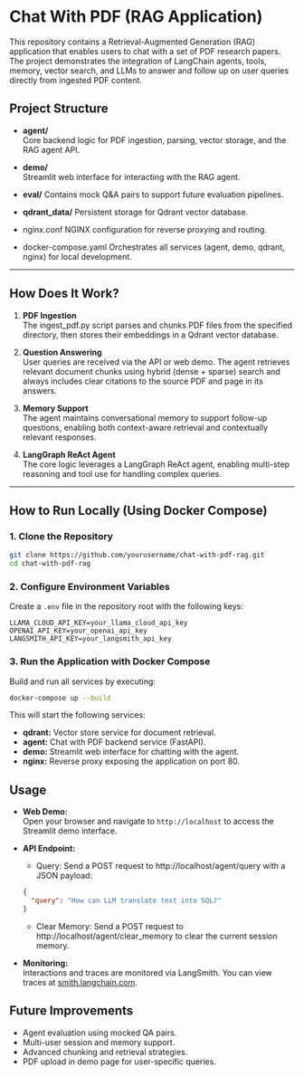# Chat With PDF (RAG Application)

This repository contains a Retrieval-Augmented Generation (RAG) application that enables users to chat with a set of PDF research papers. The project demonstrates the integration of LangChain agents, tools, memory, vector search, and LLMs to answer and follow up on user queries directly from ingested PDF content.

## Project Structure

- **agent/**  
  Core backend logic for PDF ingestion, parsing, vector storage, and the RAG agent API.

- **demo/**  
  Streamlit web interface for interacting with the RAG agent.

- **eval/**
  Contains mock Q&A pairs to support future evaluation pipelines.

- **qdrant_data/**
  Persistent storage for Qdrant vector database.

- nginx.conf
  NGINX configuration for reverse proxying and routing.

- docker-compose.yaml
  Orchestrates all services (agent, demo, qdrant, nginx) for local development.

---

## How Does It Work?

1. **PDF Ingestion**  
   The ingest_pdf.py script parses and chunks PDF files from the specified directory, then stores their embeddings in a Qdrant vector database.

2. **Question Answering**  
   User queries are received via the API or web demo. The agent retrieves relevant document chunks using hybrid (dense + sparse) search and always includes clear citations to the source PDF and page in its answers.

3. **Memory Support**  
   The agent maintains conversational memory to support follow-up questions, enabling both context-aware retrieval and contextually relevant responses.

4. **LangGraph ReAct Agent**  
   The core logic leverages a LangGraph ReAct agent, enabling multi-step reasoning and tool use for handling complex queries.

---

## How to Run Locally (Using Docker Compose)

### 1. Clone the Repository

```sh
git clone https://github.com/yourusername/chat-with-pdf-rag.git
cd chat-with-pdf-rag
```

### 2. Configure Environment Variables

Create a `.env` file in the repository root with the following keys:

```
LLAMA_CLOUD_API_KEY=your_llama_cloud_api_key
OPENAI_API_KEY=your_openai_api_key
LANGSMITH_API_KEY=your_langsmith_api_key
```

### 3. Run the Application with Docker Compose

Build and run all services by executing:

```sh
docker-compose up --build
```

This will start the following services:

- **qdrant:** Vector store service for document retrieval.
- **agent:** Chat with PDF backend service (FastAPI).
- **demo:** Streamlit web interface for chatting with the agent.
- **nginx:** Reverse proxy exposing the application on port 80.

## Usage

- **Web Demo:**  
  Open your browser and navigate to `http://localhost` to access the Streamlit demo interface.

- **API Endpoint:**

  - Query:
    Send a POST request to http://localhost/agent/query with a JSON payload:

  ```json
  {
    "query": "How can LLM translate text into SQL?"
  }
  ```

  - Clear Memory:
    Send a POST request to http://localhost/agent/clear_memory to clear the current session memory.

- **Monitoring:**  
   Interactions and traces are monitored via LangSmith. You can view traces at [smith.langchain.com](https://smith.langchain.com).

## Future Improvements

- Agent evaluation using mocked QA pairs.
- Multi-user session and memory support.
- Advanced chunking and retrieval strategies.
- PDF upload in demo page for user-specific queries.
